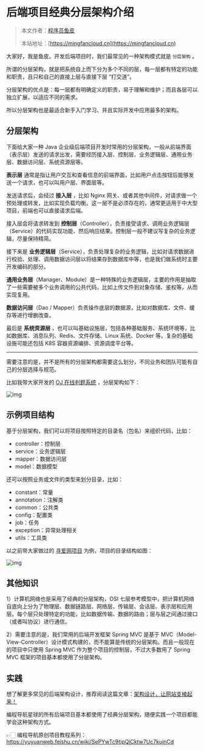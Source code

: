 # 后端项目经典分层架构介绍

> 本文作者：[程序员鱼皮](https://yuyuanweb.feishu.cn/wiki/Abldw5WkjidySxkKxU2cQdAtnah)
>
> 本站地址：[https://mingfancloud.cn](https://mingfancloud.cn)


大家好，我是鱼皮。开发后端项目时，我们最常见的一种架构模式就是 `分层架构` 。

所谓的分层架构，就是把系统自上而下分为多个不同的层，每一层都有特定的功能和职责，且只和自己的直接上层与直接下层 “打交道”。

分层架构的优点是：每一层都有明确定义的职责，易于理解和维护；而且各层可以独立扩展，以适应不同的需求。

所以分层架构也是最适合新手入门学习、并且实际开发中应用最多的架构。



## 分层架构

下面给大家一种 Java 企业级后端项目开发时常用的分层架构，一般从前端界面（表示层）发送的请求出发，需要经历接入层、控制层、业务逻辑层、通用业务层、数据访问层、系统资源层等。

**表示层** 通常是指让用户交互和查看信息的前端界面，比如用户点击按钮后能够发送一个请求，也可以叫用户层、界面层等。

发送请求后，会经过 **接入层** ，比如 Nginx 网关、或者其他中间件，对请求做一个预处理或转发，比如实现负载均衡。这一层不是必须存在的，通常更适用于中大型项目，前端也可以直接请求后端。

接入层会将请求转发到 **控制层**（Controller），负责接受请求、调用业务逻辑层（Service）的代码实现功能、然后响应结果。控制层一般不建议写复杂的业务逻辑，尽量保持精简。

接下来是 **业务逻辑层**（Service），负责处理复杂的业务逻辑，比如对请求数据进行校验、处理、调用数据访问层以将结果存到数据库中等，也是我们做系统时主要开发编码的部分。

**通用业务层**（Manager、Module）是一种特殊的业务逻辑层，主要的作用是抽取了一些需要被多个业务调用的公共代码，比如上传文件到对象存储、鉴权等，从而实现复用。

**数据访问层**（Dao / Mapper）负责操作底层的数据源，比如对数据库、文件、缓存等进行增删改查。

最后是 **系统资源层** ，也可以叫基础设施层，包括各种基础服务、系统环境等，比如数据库、消息队列、Redis、文件存储、Linux 系统、Docker 等。复杂的基础设施可能还包括 K8S 容器资源编排、资源调度平台等。



------



需要注意的是，并不是所有的分层架构都需要这么划分，不同业务和团队可能有自己的分层选择与规范。

比如我带大家开发的 [OJ 在线判题系统](https://yuyuanweb.feishu.cn/wiki/LhjxwgFjwiovTVk9w2vcJoj4nid) ，分层架构如下：

![img](https://pic.yupi.icu/1/1697022742320-afe5d60d-b0ba-4b02-91a9-d5870021af16.png)



## 示例项目结构

基于分层架构，我们可以将项目按照特定的目录名（包名）来组织代码，比如：

- controller：控制层
- service：业务逻辑层
- mapper：数据访问层
- model：数据模型

还可以按照业务或文件的类型来划分目录，比如：

- constant：常量
- annotation：注解类
- common：公共类
- config：配置类
- job：任务
- exception：异常处理相关
- utils：工具类



以之前带大家做过的 [寻爱网项目](https://wx.zsxq.com/dweb2/index/topic_detail/415521148215518) 为例，项目的目录结构如图：

![img](https://pic.yupi.icu/1/1697023472138-1db5caf0-dfcf-4835-ad6c-c7ccc80584fd.png)



## 其他知识

1）计算机网络也是采用了经典的分层架构，OSI 七层参考模型中，把计算机网络自底向上分为了物理层、数据链路层、网络层、传输层、会话层、表示层和应用层。每个层只处理特定的功能，比如数据传输、数据的路由；层与层之间通过接口（或者叫协议）进行通信。

2）需要注意的是，我们常用的后端开发框架 Spring MVC 是基于 MVC（Model-View-Controller）设计模式构建的，而不能算是传统的分层架构。而且一般现在的项目中只使用 Spring MVC 作为整个项目的控制层，不过大多数用了 Spring MVC 框架的项目基本都使用了分层架构。



## 实践

想了解更多常见的后端架构设计，推荐阅读这篇文章：[架构设计，让网站支棱起来！](https://mp.weixin.qq.com/s/iE3iOhLwxwMYhilOyyf90Q)

编程导航星球的所有后端项目基本都使用了经典分层架构，随便实践一个项目都能学会这种架构方式。

👉🏻 编程导航原创项目教程系列：https://yuyuanweb.feishu.cn/wiki/SePYwTc9tipQiCktw7Uc7kujnCd
